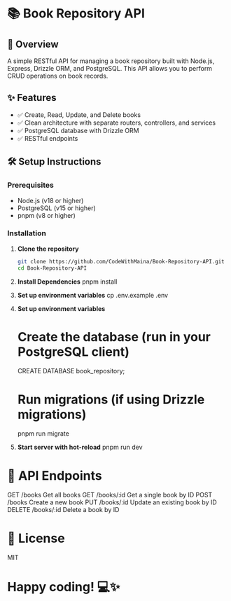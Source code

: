 # 📚 Book Repository API

## 🚀 Overview

A simple RESTful API for managing a book repository built with Node.js, Express, Drizzle ORM, and PostgreSQL. This API allows you to perform CRUD operations on book records.

## ✨ Features

- ✅ Create, Read, Update, and Delete books
- ✅ Clean architecture with separate routers, controllers, and services
- ✅ PostgreSQL database with Drizzle ORM
- ✅ RESTful endpoints

## 🛠️ Setup Instructions

### Prerequisites

- Node.js (v18 or higher)
- PostgreSQL (v15 or higher)
- pnpm (v8 or higher)

### Installation

1. **Clone the repository**
   ```bash
   git clone https://github.com/CodeWithMaina/Book-Repository-API.git
   cd Book-Repository-API
2. **Install Dependencies**
   pnpm install
3. **Set up environment variables**
   cp .env.example .env

3. **Set up environment variables**
   # Create the database (run in your PostgreSQL client)
     CREATE DATABASE book_repository;

   # Run migrations (if using Drizzle migrations)
     pnpm run migrate

4. **Start server with hot-reload**
    pnpm run dev

# 📝 API Endpoints
GET	    /books	Get all books
GET	    /books/:id	Get a single book by ID
POST	/books	Create a new book
PUT	    /books/:id	Update an existing book by ID
DELETE	/books/:id	Delete a book by ID

# 📄 License
MIT

# Happy coding! 💻✨